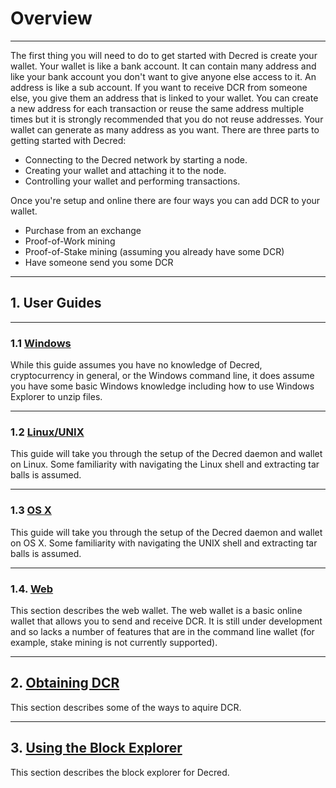 # **<i class="fa fa-info-circle"></i> Overview**

---

The first thing you will need to do to get started with Decred is
create your wallet. Your wallet is like a bank account. It can contain
many address and like your bank account you don't want to give anyone
else access to it. An address is like a sub account. If you want to
receive DCR from someone else, you give them an address that is linked
to your wallet. You can create a new address for each transaction or
reuse the same address multiple times but it is strongly recommended
that you do not reuse addresses. Your wallet can generate as many
address as you want.  There are three parts to getting started with
Decred:

* Connecting to the Decred network by starting a node.
* Creating your wallet and attaching it to the node.
* Controlling your wallet and performing transactions.

Once you're setup and online there are four ways you can add DCR to
your wallet.

* Purchase from an exchange
* Proof-of-Work mining
* Proof-of-Stake mining (assuming you already have some DCR)
* Have someone send you some DCR

---

## **1. <i class="fa fa-user"></i> User Guides**

---

### 1.1 <i class="fa fa-windows"></i> [Windows](user-guides/windows.md)

While this guide assumes you have no knowledge of Decred,
cryptocurrency in general, or the Windows command line, it does assume
you have some basic Windows knowledge including how to use Windows
Explorer to unzip files.

---

### 1.2 <i class="fa fa-linux"></i> [Linux/UNIX](user-guides/linux.md)

This guide will take you through the setup of the Decred daemon and
wallet on Linux. Some familiarity with navigating the Linux shell and
extracting tar balls is assumed.

---

### 1.3 <i class="fa fa-apple"></i> [OS X](user-guides/osx.md)

This guide will take you through the setup of the Decred daemon and
wallet on OS X. Some familiarity with navigating the UNIX shell and
extracting tar balls is assumed.

---

### 1.4. <i class="fa fa-firefox"></i> [Web](user-guides/web.md)

This section describes the web wallet.  The web wallet is a basic
online wallet that allows you to send and receive DCR. It is still
under development and so lacks a number of features that are in the
command line wallet (for example, stake mining is not currently
supported).

---

## **2. <i class="fa fa-exchange"></i> [Obtaining DCR](obtaining-dcr.md)**

This section describes some of the ways to aquire DCR.

---

## **3. <i class="fa fa-cubes"></i> [Using the Block Explorer](using-the-block-explorer.md)**

This section describes the block explorer for Decred.

